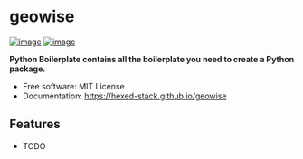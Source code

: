 # geowise


[![image](https://img.shields.io/pypi/v/geowise.svg)](https://pypi.python.org/pypi/geowise)
[![image](https://img.shields.io/conda/vn/conda-forge/geowise.svg)](https://anaconda.org/conda-forge/geowise)


**Python Boilerplate contains all the boilerplate you need to create a Python package.**


-   Free software: MIT License
-   Documentation: https://hexed-stack.github.io/geowise
    

## Features

-   TODO
